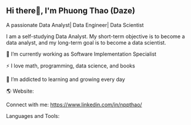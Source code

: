 Hi there👋, I'm Phuong Thao (Daze)
---
A passionate Data Analyst| Data Engineer| Data Scientist

I am a self-studying Data Analyst. My short-term objective is to become a data analyst, and my long-term goal is to become a data scientist.

🔭 I’m currently working as Software Implementation Specialist

⚡ I love math, programming, data science, and books

🌱 I’m addicted to learning and growing every day

🌎 Website:

Connect with me:
https://www.linkedin.com/in/nppthao/

Languages and Tools:

